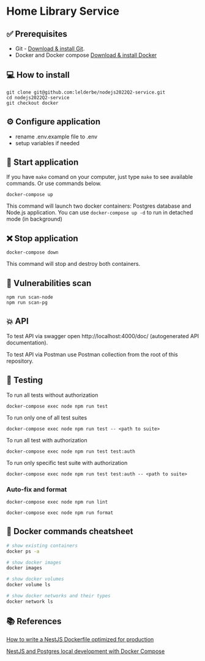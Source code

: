 # Home Library Service

## ✅ Prerequisites

- Git - [Download & install Git](https://git-scm.com/downloads).
- Docker and Docker compose [Download & install Docker](https://www.docker.com/products/docker-desktop/)

## 💻 How to install

```
git clone git@github.com:lelderbe/nodejs2022Q2-service.git
cd nodejs2022Q2-service
git checkout docker
```

## ⚙️ Configure application

- rename .env.example file to .env
- setup variables if needed

## 🚀 Start application

If you have `make` comand on your computer, just type `make` to see available commands. Or use commands below.

```
docker-compose up
```

This command will launch two docker containers: Postgres database and Node.js application. You can use `docker-compose up -d` to run in detached mode (in background)

## ❌ Stop application

```
docker-compose down
```

This command will stop and destroy both containers.

## 🚨 Vulnerabilities scan

```
npm run scan-node
npm run scan-pg
```

## 💥 API

To test API via swagger open http://localhost:4000/doc/ (autogenerated API documentation).

To test API via Postman use Postman collection from the root of this repository.

## 🧪 Testing

To run all tests without authorization

```
docker-compose exec node npm run test
```

To run only one of all test suites

```
docker-compose exec node npm run test -- <path to suite>
```

To run all test with authorization

```
docker-compose exec node npm run test test:auth
```

To run only specific test suite with authorization

```
docker-compose exec node npm run test test:auth -- <path to suite>
```

### Auto-fix and format

```
docker-compose exec node npm run lint
```

```
docker-compose exec node npm run format
```

## 🐳 Docker commands cheatsheet

```bash
# show existing containers
docker ps -a

# show docker images
docker images

# show docker volumes
docker volume ls

# show docker networks and their types
docker network ls
```

## 📚 References

[How to write a NestJS Dockerfile optimized for production](https://www.tomray.dev/nestjs-docker-production)

[NestJS and Postgres local development with Docker Compose](https://www.tomray.dev/nestjs-docker-compose-postgres)
